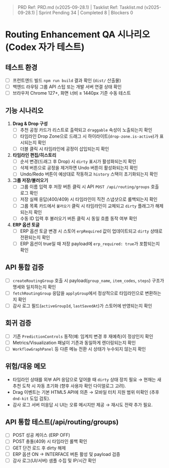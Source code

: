 ﻿> PRD Ref: PRD.md (v2025-09-28.1) | Tasklist Ref: Tasklist.md (v2025-09-28.1) | Sprint Pending 34 | Completed 8 | Blockers 0

# Routing Enhancement QA 시나리오 (Codex 자가 테스트)

## 테스트 환경
- [ ] 프런트엔드 빌드 `npm run build` 결과 확인 (`dist/` 산출물)
- [ ] 백엔드 라우팅 그룹 API 스텁 또는 개발 서버 연결 상태 확인
- [ ] 브라우저 Chrome 127+, 화면 너비 ≥ 1440px 기준 수동 테스트

## 기능 시나리오
1. **Drag & Drop 구성**
   - [ ] 추천 공정 카드가 리스트로 출력되고 `draggable` 속성이 노출되는지 확인
   - [ ] 타임라인 Drop Zone으로 드래그 시 하이라이트(`drop-zone.is-active`)가 표시되는지 확인
   - [ ] 더블 클릭 시 타임라인에 공정이 삽입되는지 확인
2. **타임라인 편집/히스토리**
   - [ ] 순서 변경(드래그 후 Drop) 시 `dirty` 표시가 활성화되는지 확인
   - [ ] 삭제 버튼으로 공정을 제거하면 Undo 버튼이 활성화되는지 확인
   - [ ] Undo/Redo 버튼이 예상대로 작동하고 `history` 스택이 초기화되는지 확인
3. **그룹 저장/불러오기**
   - [ ] 그룹 이름 입력 후 저장 버튼 클릭 시 API `POST /api/routing/groups` 호출 로그 확인
   - [ ] 저장 실패 응답(400/409) 시 타임라인이 직전 스냅샷으로 롤백되는지 확인
   - [ ] 그룹 목록 카드에서 `불러오기` 클릭 시 타임라인이 교체되고 `dirty` 플래그가 해제되는지 확인
   - [ ] 수동 ID 입력 후 불러오기 버튼 클릭 시 동일 흐름 동작 여부 확인
4. **ERP 옵션 토글**
   - [ ] ERP 옵션 토글 변경 시 스토어 `erpRequired` 값이 업데이트되고 `dirty` 상태로 전환되는지 확인
   - [ ] ERP 옵션이 true일 때 저장 payload에 `erp_required: true`가 포함되는지 확인

## API 통합 검증
- [ ] `createRoutingGroup` 호출 시 payload(`group_name`, `item_codes`, `steps`) 구조가 명세와 일치하는지 확인
- [ ] `fetchRoutingGroup` 응답을 `applyGroup`에서 정상적으로 타임라인으로 변환하는지 확인
- [ ] 감사 로그 필드(`activeGroupId`, `lastSavedAt`)가 스토어에 반영되는지 확인

## 회귀 검증
- [ ] 기존 `PredictionControls` 동작(예: 임계치 변경 후 재예측)이 정상인지 확인
- [ ] Metrics/Visualization 패널이 기존과 동일하게 렌더링되는지 확인
- [ ] `WorkflowGraphPanel` 등 다른 메뉴 전환 시 상태가 누수되지 않는지 확인

## 위험/대응 메모
- 타임라인 상태를 외부 API 응답으로 덮어쓸 때 `dirty` 상태 장치 필요 → 현재는 새 추천 도착 시 자동 초기화 (향후 사용자 확인 다이얼로그 고려).
- Drag 이벤트는 기본 HTML5 API에 의존 → 모바일 터치 지원 범위 미확인 (추후 `dnd-kit` 도입 검토).
- 감사 로그 서버 미응답 시 UI는 오류 메시지만 제공 → 재시도 전략 추가 필요.

## API 통합 테스트(/api/routing/groups)
- [ ] POST 성공 케이스 (ERP OFF)
- [ ] POST 충돌(409) 시 타임라인 롤백 확인
- [ ] GET 단건 로드 후 dirty 해제
- [ ] ERP 옵션 ON → INTERFACE 버튼 활성 및 payload 검증
- [ ] 감사 로그(UI/서버) 샘플 수집 및 IP/시간 확인
